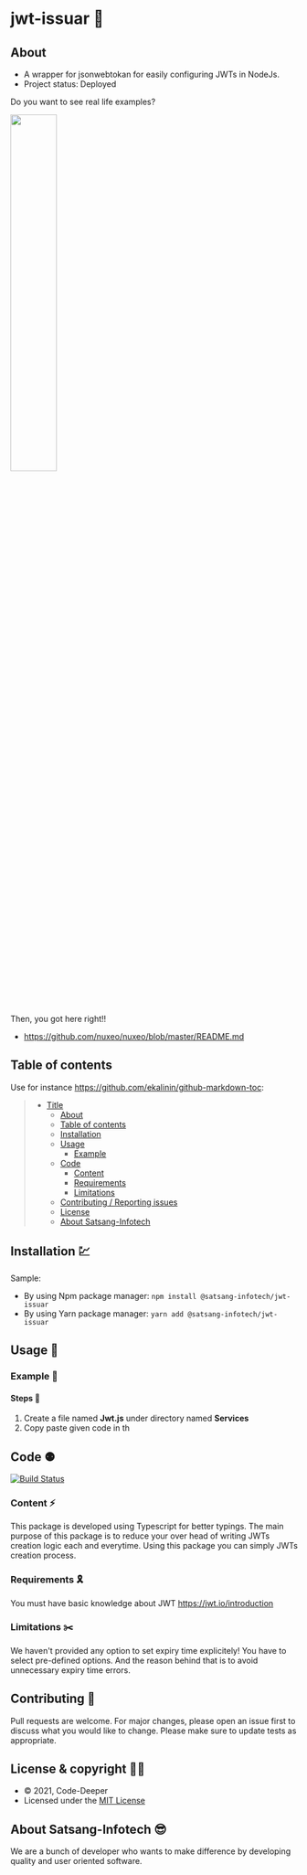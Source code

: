# jwt-issuar 🚀

## About 

* A wrapper for jsonwebtokan for easily configuring JWTs in NodeJs.
* Project status: Deployed

Do you want to see real life examples?

<p><img src="https://media.giphy.com/media/l4q83E0RjRSGLXBLO/giphy.gif" width = 40%></p>
Then, you got here right!!

* <https://github.com/nuxeo/nuxeo/blob/master/README.md>

## Table of contents

Use for instance <https://github.com/ekalinin/github-markdown-toc>:

> * [Title](#title--jwt-issuar)
>   * [About](#about--synopsis)
>   * [Table of contents](#table-of-contents)
>   * [Installation](#installation)
>   * [Usage](#usage)
>     * [Example](#example)
>   * [Code](#code)
>     * [Content](#content)
>     * [Requirements](#requirements)
>     * [Limitations](#limitations)
>   * [Contributing / Reporting issues](#contributing--reporting-issues)
>   * [License](#license)
>   * [About Satsang-Infotech](#about-satsang-infotech)

## Installation 💹

Sample:

* By using Npm package manager: 
`npm install @satsang-infotech/jwt-issuar`
* By using Yarn package manager: 
`yarn add @satsang-infotech/jwt-issuar`

## Usage 🧤

### Example 📼

#### Steps 🧬
1. Create a file named **Jwt.js** under directory named **Services**
2. Copy paste given code in th

## Code ⚉

[![Build Status](https://qa.nuxeo.org/jenkins/buildStatus/icon?job=/nuxeo/addons_nuxeo-sample-project-master)](https://qa.nuxeo.org/jenkins/job/nuxeo/job/addons_nuxeo-sample-project-master/)

### Content ⚡️

This package is developed using Typescript for better typings. The main purpose of this package is to reduce your over head of writing JWTs creation logic each and everytime.
Using this package you can simply JWTs creation process.

### Requirements 🎗

You must have basic knowledge about JWT <https://jwt.io/introduction>

### Limitations ✂️

We haven't provided any option to set expiry time explicitely! You have to select pre-defined options. And the reason behind that is to avoid 
unnecessary expiry time errors.

## Contributing 💖

Pull requests are welcome. For major changes, please open an issue first to discuss what you would like to change.
Please make sure to update tests as appropriate.

## License & copyright 🙌🏻
 - © 2021, Code-Deeper
 - Licensed under the [MIT License](LICENSE)

## About Satsang-Infotech 😎

We are a bunch of developer who wants to make difference by developing quality and user oriented software.
 
